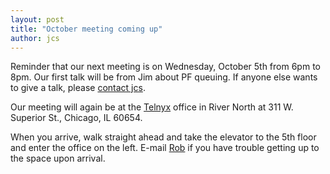 ```yaml
---
layout: post
title: "October meeting coming up"
author: jcs
---
```


Reminder that our next meeting is on Wednesday, October 5th from 6pm to 8pm.
Our first talk will be from Jim about PF queuing.
If anyone else wants to give a talk, please
[contact jcs](mailto:jcs@jcs.org).

Our meeting will again be at the
[Telnyx](http://telnyx.com/)
office in River North at 311 W. Superior St., Chicago, IL 60654.

When you arrive, walk straight ahead and take the elevator to the 5th floor and
enter the office on the left.
E-mail
[Rob](mailto:robwdux@gmail.com) if you have trouble getting up to the space
upon arrival.

